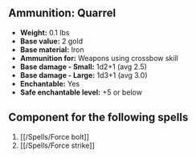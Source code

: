 ## Ammunition: Quarrel

- **Weight:** 0.1 lbs
- **Base value:** 2 gold
- **Base material:** Iron
- **Ammunition for:** Weapons using crossbow skill
- **Base damage - Small:** 1d2+1 (avg 2.5)
- **Base damage - Large:** 1d3+1 (avg 3.0)
- **Enchantable:** Yes
- **Safe enchantable level:** +5 or below

## Component for the following spells

1. [[/Spells/Force bolt]]
2. [[/Spells/Force strike]]
